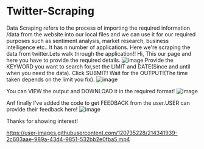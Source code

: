 # Twitter-Scraping
Data Scraping refers to the process of importing the required information /data from the website into our local files and we can use it for our required purposes such as sentiment analysis, market research, business intelligence etc.. It has n number of applications.
Here we're scraping the data from twitter.Lets walk through the application!!
Hi, This our page and here you have to provide the required details.
![image](https://user-images.githubusercontent.com/120735228/213869930-1d6bb80f-1c49-4a34-92f1-079fc46bcf8c.png)
Provide the KEYWORD you want to search for,set the LIMIT and DATE(Since and until when you need the data).
Click SUBMIT!
Wait for the OUTPUT!(The time taken depends on the limit you fix).
![image](https://user-images.githubusercontent.com/120735228/213870097-861abd8c-becd-4c93-b1f0-45e016d24b99.png)

You can VIEW the output and DOWNLOAD it in the required format!
![image](https://user-images.githubusercontent.com/120735228/213870183-98cf83b5-593f-42f0-b9eb-e2c051b36a01.png)

Anf finally I've added the code to get FEEDBACK from the user.USER can provide their feedback here!
![image](https://user-images.githubusercontent.com/120735228/213870208-d286caee-f280-48d3-becf-dab8bd1526de.png)

Thanks for showing interest!


https://user-images.githubusercontent.com/120735228/214341939-2c603aae-989a-43d4-9851-532bb2e0fba5.mp4

